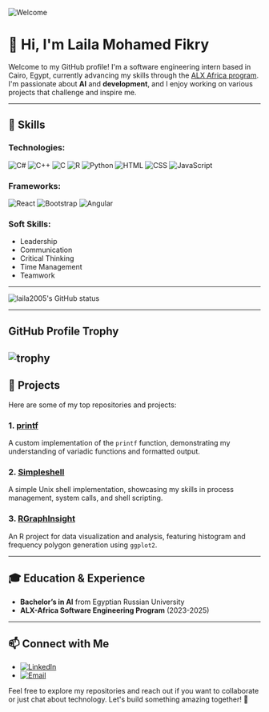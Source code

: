 ![Welcome](https://media1.giphy.com/media/hpXdHPfFI5wTABdDx9/giphy.gif?cid=6c09b95217pzr4zt7orsvle5zaj3z6ra9b13xilh57xkx5fg&ep=v1_internal_gif_by_id&rid=giphy.gif&ct=g)
# 👋 Hi, I'm Laila Mohamed Fikry

Welcome to my GitHub profile! I'm a software engineering intern based in Cairo, Egypt, currently advancing my skills through the [ALX Africa program](https://www.alxafrica.com/). I'm passionate about **AI** and **development**, and I enjoy working on various projects that challenge and inspire me.

---

## 🔧 Skills

### **Technologies:**
![C#](https://img.shields.io/badge/C%23-%23F7DF1E?style=for-the-badge&logo=csharp&logoColor=white) 
![C++](https://img.shields.io/badge/C%2B%2B-%2300599C?style=for-the-badge&logo=cplusplus&logoColor=white) 
![C](https://img.shields.io/badge/C-%2300599C?style=for-the-badge&logo=c&logoColor=white) 
![R](https://img.shields.io/badge/R-%23276DC3?style=for-the-badge&logo=r&logoColor=white) 
![Python](https://img.shields.io/badge/Python-%233B2D9A?style=for-the-badge&logo=python&logoColor=white) 
![HTML](https://img.shields.io/badge/HTML-%23E34F26?style=for-the-badge&logo=html5&logoColor=white) 
![CSS](https://img.shields.io/badge/CSS-%231572B6?style=for-the-badge&logo=css3&logoColor=white) 
![JavaScript](https://img.shields.io/badge/JavaScript-%23F7DF1E?style=for-the-badge&logo=javascript&logoColor=black)

### **Frameworks:**
![React](https://img.shields.io/badge/React-%2300D4FF?style=for-the-badge&logo=react&logoColor=white) 
![Bootstrap](https://img.shields.io/badge/Bootstrap-%23563D7C?style=for-the-badge&logo=bootstrap&logoColor=white) 
![Angular](https://img.shields.io/badge/Angular-%23E23237?style=for-the-badge&logo=angular&logoColor=white)

### **Soft Skills:**
- Leadership
- Communication
- Critical Thinking
- Time Management
- Teamwork

---

![laila2005's GitHub status](https://github-readme-stats.vercel.app/api?username=laila2005&show_icons=true&hide_border=true)

---
## GitHub Profile Trophy
![trophy](https://github-profile-trophy.vercel.app/?username=laila2005&theme=dracula)
---

## 🌟 Projects

Here are some of my top repositories and projects:

### **1. [printf](https://github.com/laila2005/printf)**
A custom implementation of the `printf` function, demonstrating my understanding of variadic functions and formatted output.

### **2. [Simpleshell](https://github.com/laila2005/simple_shell)**
A simple Unix shell implementation, showcasing my skills in process management, system calls, and shell scripting.

### **3. [RGraphInsight](https://github.com/laila2005/RGraphInsight)**
An R project for data visualization and analysis, featuring histogram and frequency polygon generation using `ggplot2`.

---

## 🎓 Education & Experience

- **Bachelor’s in AI** from Egyptian Russian University  
- **ALX-Africa Software Engineering Program** (2023-2025)

---

## 📫 Connect with Me

- [![LinkedIn](https://img.shields.io/badge/LinkedIn-%2300A0DC?style=for-the-badge&logo=linkedin&logoColor=white)](https://www.linkedin.com/in/laila-mohamed23)
- [![Email](https://img.shields.io/badge/Email-%23D14836?style=for-the-badge&logo=gmail&logoColor=white)](mailto:laila.mohamed.fikry@gmail.com)

Feel free to explore my repositories and reach out if you want to collaborate or just chat about technology. Let's build something amazing together! 🚀

